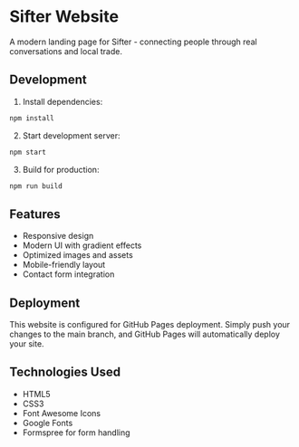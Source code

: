 # Sifter Website

A modern landing page for Sifter - connecting people through real conversations and local trade.

## Development

1. Install dependencies:
```bash
npm install
```

2. Start development server:
```bash
npm start
```

3. Build for production:
```bash
npm run build
```

## Features

- Responsive design
- Modern UI with gradient effects
- Optimized images and assets
- Mobile-friendly layout
- Contact form integration

## Deployment

This website is configured for GitHub Pages deployment. Simply push your changes to the main branch, and GitHub Pages will automatically deploy your site.

## Technologies Used

- HTML5
- CSS3
- Font Awesome Icons
- Google Fonts
- Formspree for form handling 